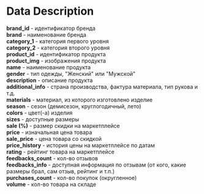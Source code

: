 # Data Description

**brand_id** - идентификатор бренда  
**brand** - наименование бренда  
**category_1** - категория первого уровня  
**category_2** - категория второго уровня  
**product_id** - идентификатор продукта  
**product_img** - изображения продукта  
**name** - наименование продукта  
**gender** - тип одежды, "Женский" или "Мужской"  
**description** - описание продукта   
**additional_info** - страна производства, фактура материала, тип рукова и т.д.    
**materials** - материал, из которого изготовлено изделие   
**season** - сезон (демисезон, круглогодичный, лето)  
**colors** - цвет(-а) изделия  
**sizes** - доступные размеры  
**sale (%)** - размер скидки на маркетплейсе  
**price** - изначальная цена товара  
**sale_price** - цена товара со скидкой  
**price_history** - история цены на маркетплейсе по датам  
**rating** - рейтинг товара на маркетплейсе  
**feedbacks_count** - кол-во отзывов  
**feedbacks_info** - доступная информация по отзывам (от кого, какие размеры брал, сам отзыв, рейтинг и т.п.)  
**purchases_count** - кол-во покупок (округленное)  
**volume** - кол-во товара на складе   